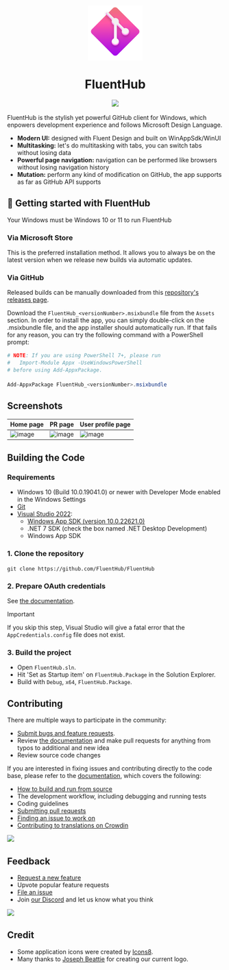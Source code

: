 <p align="center">
  <img width="128" align="center" src="../assets/fluenthub.png" />
</p>
<h1 align="center">
  FluentHub
</h1>
<p align="center">
  <a title="Microsoft Store" target="_blank" href="https://apps.microsoft.com/store/detail/fluenthub/9nkb9hx8rjz3">

  <a style="text-decoration:none" href="https://apps.microsoft.com/detail/9NGHP3DX8HDX?launch=true&mode=full">
    <picture>
      <source media="(prefers-color-scheme: light)" srcset="https://get.microsoft.com/images/en-us%20dark.svg" width="200" />
      <img src="https://get.microsoft.com/images/en-us%20light.svg" width="200" />
    </picture></a>
</p>

FluentHub is the stylish yet powerful GitHub client for Windows, which enpowers development experience and follows Microsoft Design Language.

- **Modern UI:** designed with Fluent Design and built on WinAppSdk/WinUI
- **Multitasking:** let's do multitasking with tabs, you can switch tabs without losing data
- **Powerful page navigation:** navigation can be performed like browsers without losing navigation history
- **Mutation:** perform any kind of modification on GitHub, the app supports as far as GitHub API supports

## 🎁 Getting started with FluentHub

Your Windows must be Windows 10 or 11 to run FluentHub

### Via Microsoft Store

This is the preferred installation method. It allows you to always be on the latest version when we release new builds via automatic updates.

### Via GitHub

Released builds can be manually downloaded from this [repository's releases page](https://github.com/FluentHub/FluentHub/releases).

Download the `FluentHub_<versionNumber>.msixbundle` file from the `Assets` section. In order to install the app, you can simply double-click on the .msixbundle file, and the app installer should automatically run. If that fails for any reason, you can try the following command with a PowerShell prompt:

```powershell
# NOTE: If you are using PowerShell 7+, please run
#   Import-Module Appx -UseWindowsPowerShell
# before using Add-AppxPackage.

Add-AppxPackage FluentHub_<versionNumber>.msixbundle
```

## Screenshots

Home page|PR page|User profile page
---|---|---
![image](https://github.com/0x5bfa/FluentHub/assets/62196528/a31bdace-8700-4a6a-83e9-1cdc52955c4f)|![image](https://github.com/0x5bfa/FluentHub/assets/62196528/a29c4ef8-1fe5-47c3-be03-6afebe02c55b)|![image](https://github.com/0x5bfa/FluentHub/assets/62196528/35ffbe36-00d3-4d04-9019-67307febfc95)

## Building the Code

### Requirements

- Windows 10 (Build 10.0.19041.0) or newer with Developer Mode enabled in the Windows Settings
- [Git](https://git-scm.com/)
- [Visual Studio 2022](https://visualstudio.microsoft.com/vs/):
  - [Windows App SDK (version 10.0.22621.0)](https://developer.microsoft.com/en-us/windows/downloads/windows-sdk/)
  - .NET 7 SDK (check the box named .NET Desktop Development)
  - Windows App SDK

### 1. Clone the repository

```git
git clone https://github.com/FluentHub/FluentHub
```

### 2. Prepare OAuth credentials

See [the documentation](docs/credentials.md).

> [!IMPORTANT]  
> If you skip this step, Visual Studio will give a fatal error that the `AppCredentials.config` file does not exist.

### 3. Build the project

- Open `FluentHub.sln`.
- Hit 'Set as Startup item' on `FluentHub.Package` in the Solution Explorer.
- Build with `Debug`, `x64`, `FluentHub.Package`.

## Contributing

There are multiple ways to participate in the community:

- [Submit bugs and feature requests](https://github.com/FluentHub/FluentHub/issues/new/choose).
- Review [the documentation](docs/code-style.md) and make pull requests for anything from typos to additional and new idea
- Review source code changes

If you are interested in fixing issues and contributing directly to the code base, please refer to the [documentation](docs/), which covers the following:

- [How to build and run from source](docs/)
- The development workflow, including debugging and running tests
- Coding guidelines
- [Submitting pull requests](https://github.com/FluentHub/FluentHub/pulls)
- [Finding an issue to work on](https://github.com/FluentHub/FluentHub/issues/)
- [Contributing to translations on Crowdin](https://crowdin.com/project/fluenthub)

<a href="https://crowdin.com/project/fluenthub" rel="nofollow">
  <img style="width:140;height:40" src="https://badges.crowdin.net/badge/dark/crowdin-on-light.png" /></a>

## Feedback

- [Request a new feature](https://github.com/FluentHub/FluentHub/pulls)
- Upvote popular feature requests
- [File an issue](https://github.com/FluentHub/FluentHub/issues/new/choose)
- Join [our Discord](https://discord.gg/8KtRkjq2Q4) and let us know what you think

[![](https://dcbadge.vercel.app/api/server/8KtRkjq2Q4?style=flat)](https://discord.gg/8KtRkjq2Q4)

## Credit

- Some application icons were created by [Icons8](https://github.com/icons8).
- Many thanks to [Joseph Beattie](https://github.com/josephbeattie) for creating our current logo.
